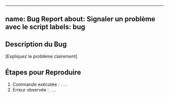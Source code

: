 ---
   name: Bug Report
   about: Signaler un problème avec le script
   labels: bug
   ---

   ## Description du Bug
   [Expliquez le problème clairement]

   ## Étapes pour Reproduire
   1. Commande exécutée : `...`
   2. Erreur observée : `...`
